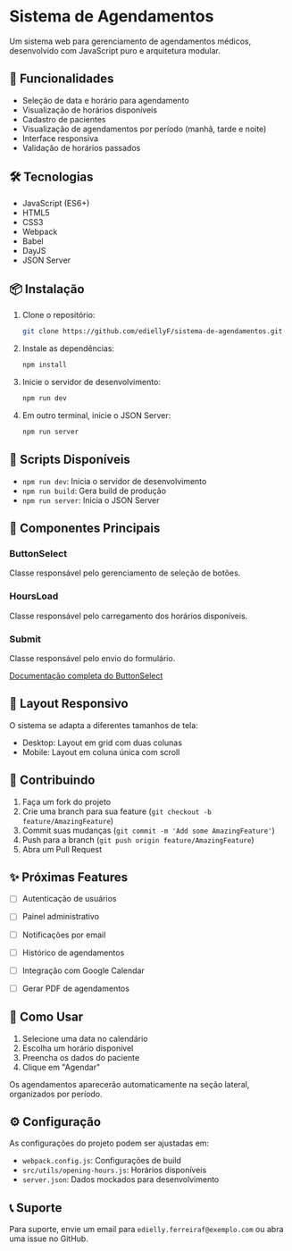 # Sistema de Agendamentos

Um sistema web para gerenciamento de agendamentos médicos, desenvolvido com JavaScript puro e arquitetura modular.

## 🚀 Funcionalidades

- Seleção de data e horário para agendamento
- Visualização de horários disponíveis
- Cadastro de pacientes
- Visualização de agendamentos por período (manhã, tarde e noite)
- Interface responsiva
- Validação de horários passados

## 🛠️ Tecnologias

- JavaScript (ES6+)
- HTML5
- CSS3
- Webpack
- Babel
- DayJS
- JSON Server

## 📦 Instalação

1. Clone o repositório:
   ```bash
   git clone https://github.com/ediellyF/sistema-de-agendamentos.git
   ```

2. Instale as dependências:
   ```bash
   npm install
   ```

3. Inicie o servidor de desenvolvimento:
   ```bash
   npm run dev
   ```


4. Em outro terminal, inicie o JSON Server:
   ```bash
   npm run server
   ```


## 🔧 Scripts Disponíveis

- `npm run dev`: Inicia o servidor de desenvolvimento
- `npm run build`: Gera build de produção
- `npm run server`: Inicia o JSON Server


## 🎯 Componentes Principais

### ButtonSelect
Classe responsável pelo gerenciamento de seleção de botões.

### HoursLoad
Classe responsável pelo carregamento dos horários disponíveis.

### Submit
Classe responsável pelo envio do formulário.


[Documentação completa do ButtonSelect](docs/components/ButtonSelect.html)

## 📱 Layout Responsivo

O sistema se adapta a diferentes tamanhos de tela:
- Desktop: Layout em grid com duas colunas
- Mobile: Layout em coluna única com scroll

## 🤝 Contribuindo

1. Faça um fork do projeto
2. Crie uma branch para sua feature (`git checkout -b feature/AmazingFeature`)
3. Commit suas mudanças (`git commit -m 'Add some AmazingFeature'`)
4. Push para a branch (`git push origin feature/AmazingFeature`)
5. Abra um Pull Request


## ✨ Próximas Features

- [ ] Autenticação de usuários
- [ ] Painel administrativo
- [ ] Notificações por email
- [ ] Histórico de agendamentos
- [ ] Integração com Google Calendar
- [ ] Gerar PDF de agendamentos



## 🤔 Como Usar

1. Selecione uma data no calendário
2. Escolha um horário disponível
3. Preencha os dados do paciente
4. Clique em "Agendar"

Os agendamentos aparecerão automaticamente na seção lateral, organizados por período.

## ⚙️ Configuração

As configurações do projeto podem ser ajustadas em:
- `webpack.config.js`: Configurações de build
- `src/utils/opening-hours.js`: Horários disponíveis
- `server.json`: Dados mockados para desenvolvimento

## 📞 Suporte

Para suporte, envie um email para `edielly.ferreiraf@exemplo.com` ou abra uma issue no GitHub.
